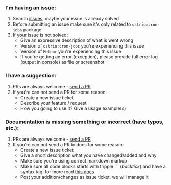 ### I'm having an issue:
 1. Search [issues](https://github.com/VeliovGroup/Meteor-CRON-jobs/issues), maybe your issue is already solved
 2. Before submitting an issue make sure it's only related to `ostrio:cron-jobs` package
 3. If your issue is not solved:
     - Give an expressive description of what is went wrong
     - Version of `ostrio:cron-jobs` you're experiencing this issue
     - Version of `Meteor` you're experiencing this issue
     - If you're getting an error (exception), please provide full error log (output in console) as file or screenshot

### I have a suggestion:
 1. PRs are always welcome - [send a PR](https://github.com/VeliovGroup/Meteor-CRON-jobs/compare)
 2. If you're can not send a PR for some reason:
     - Create a new issue ticket
     - Describe your feature / request
     - How you going to use it? Give a usage example(s)

### Documentation is missing something or incorrect (have typos, etc.):
 1. PRs are always welcome - [send a PR](https://github.com/VeliovGroup/Meteor-CRON-jobs/compare)
 2. If you're can not send a PR to docs for some reason:
     - Create a new issue ticket
     - Give a short description what you have changed/added and why
     - Make sure you're using correct markdown markup
     - Make sure all code blocks starts with tripple ``` (*backtick*) and have a syntax tag, for more read [this docs](https://help.github.com/articles/creating-and-highlighting-code-blocks/#syntax-highlighting)
     - Post your addition/changes as issue ticket, we will manage it
